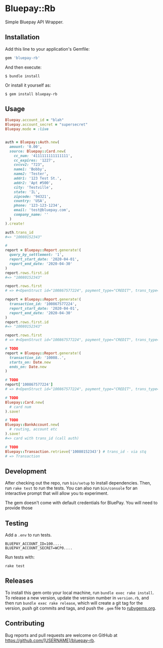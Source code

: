 # Bluepay::Rb

Simple Bluepay API Wrapper.

## Installation

Add this line to your application's Gemfile:

```ruby
gem 'bluepay-rb'
```

And then execute:

    $ bundle install

Or install it yourself as:

    $ gem install bluepay-rb

## Usage

```ruby
Bluepay.account_id = "blah"
Bluepay.account_secret = "supersecret"
Bluepay.mode = :live


auth = Bluepay::Auth.new(
  amount: '0.00',
  source: Bluepay::Card.new(
    cc_num: '4111111111111111',
    cc_expires: '1227',
    cvcvv2: "723",
    name1: 'Bobby',
    name2: 'Tester',
    addr1: '123 Test St.',
    addr2: 'Apt #500',
    city: 'Testville',
    state: 'IL',
    zipcode: '94321',
    country: 'USA',
    phone: '123-123-1234',
    email: 'test@bluepay.com',
    company_name: ''
  )
).create!

auth.trans_id
#=> "10080152343"

# 
report = Bluepay::Report.generate!(
  query_by_settlement: '1',
  report_start_date: '2020-04-01',
  report_end_date: '2020-04-30'
)
report.rows.first.id
#=> "10080152343"

report.rows.first
# => #<OpenStruct id="100867577224", payment_type="CREDIT", trans_type="AUTH", amount="0.00", card_type="VISA", payment_account="xxxxxxxxxxxx1111", order_id="100867577224", invoice_id="100867577224", custom_id="", custom_id2="", master_id="", status="1", f_void="", message="INFORMATION STORED", origin="bp10emu", issue_date="2020-04-06 11:17:25", settle_date="", rebilling_id="", settlement_id="", card_expire="1225", bank_name="", addr1="123 Test St.", addr2="Apt #500", city="Testville", state="IL", zip="54321", phone="123-123-1234", email="test@bluepay.com", auth_code="", name1="Bob", name2="Tester", company_name="", memo="", backend_id="", doc_type="", f_captured="", avs_result="_", cvv_result="_", card_present="0", merchdata="", level_3_data="", remote_ip="75.139.119.161", connected_ip="75.139.119.161", level_2_data="">

report = Bluepay::Report.generate!(
  transaction_id: '100867577224',
  report_start_date: '2020-04-01',
  report_end_date: '2020-04-30'
)
report.rows.first.id
#=> "10080152343"

report.rows.first
# => #<OpenStruct id="100867577224", payment_type="CREDIT", trans_type="AUTH", amount="0.00", card_type="VISA", payment_account="xxxxxxxxxxxx1111", order_id="100867577224", invoice_id="100867577224", custom_id="", custom_id2="", master_id="", status="1", f_void="", message="INFORMATION STORED", origin="bp10emu", issue_date="2020-04-06 11:17:25", settle_date="", rebilling_id="", settlement_id="", card_expire="1225", bank_name="", addr1="123 Test St.", addr2="Apt #500", city="Testville", state="IL", zip="54321", phone="123-123-1234", email="test@bluepay.com", auth_code="", name1="Bob", name2="Tester", company_name="", memo="", backend_id="", doc_type="", f_captured="", avs_result="_", cvv_result="_", card_present="0", merchdata="", level_3_data="", remote_ip="75.139.119.161", connected_ip="75.139.119.161", level_2_data="">

# TODO
report = Bluepay::Report.generate!(
  transaction_id: '10008..',
  starts_on: Date.new
  ends_on: Date.new
)

# TODO
report['100867577224']
# => #<OpenStruct id="100867577224", payment_type="CREDIT", trans_type="AUTH", amount="0.00", card_type="VISA", payment_account="xxxxxxxxxxxx1111", order_id="100867577224", invoice_id="100867577224", custom_id="", custom_id2="", master_id="", status="1", f_void="", message="INFORMATION STORED", origin="bp10emu", issue_date="2020-04-06 11:17:25", settle_date="", rebilling_id="", settlement_id="", card_expire="1225", bank_name="", addr1="123 Test St.", addr2="Apt #500", city="Testville", state="IL", zip="54321", phone="123-123-1234", email="test@bluepay.com", auth_code="", name1="Bob", name2="Tester", company_name="", memo="", backend_id="", doc_type="", f_captured="", avs_result="_", cvv_result="_", card_present="0", merchdata="", level_3_data="", remote_ip="75.139.119.161", connected_ip="75.139.119.161", level_2_data="">

# TODO
Bluepay::Card.new(
  # card num
).save!

# TODO
Bluepay::BankAccount.new(
  # routing, account etc
).save!
#=> card with trans_id (call auth)

# TODO
Bluepay::Transaction.retrieve('10080152343') # trans_id - via stq
# => Transaction

```

## Development

After checking out the repo, run `bin/setup` to install dependencies. Then, run
`rake test` to run the tests. You can also run `bin/console` for an interactive
prompt that will allow you to experiment.

The gem doesn't come with default credentials for BluePay. You will need to
provide those

## Testing

Add a `.env` to run tests.

```
BLUEPAY_ACCOUNT_ID=100....
BLUEPAY_ACCOUNT_SECRET=WCP0....
```

Run tests with:
```
rake test
```

## Releases
To install this gem onto your local machine, run `bundle exec rake install`. To release a new version, update the version number in `version.rb`, and then run `bundle exec rake release`, which will create a git tag for the version, push git commits and tags, and push the `.gem` file to [rubygems.org](https://rubygems.org).


## Contributing

Bug reports and pull requests are welcome on GitHub at https://github.com/[USERNAME]/bluepay-rb.

